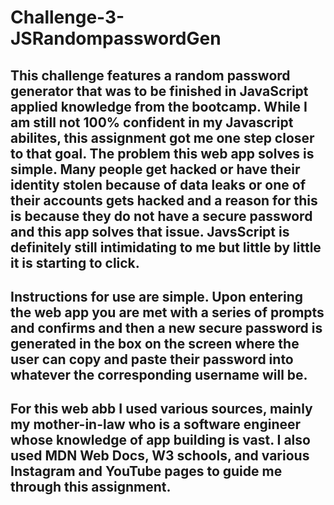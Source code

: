 # Challenge-3-JSRandompasswordGen
## This challenge features a random password generator that was to be finished in JavaScript applied knowledge from the bootcamp. While I am still not 100% confident in my Javascript abilites, this assignment got me one step closer to that goal. The problem this web app solves is simple. Many people get hacked or have their identity stolen because of data leaks or one of their accounts gets hacked and a reason for this is because they do not have a secure password and this app solves that issue. JavsScript is definitely still intimidating to me but little by little it is starting to click.

## Instructions for use are simple. Upon entering the web app you are met with a series of prompts and confirms and then a new secure password is generated in the box on the screen where the user can copy and paste their password into whatever the corresponding username will be.

## For this web abb I used various sources, mainly my mother-in-law who is a software engineer whose knowledge of app building is vast. I also used MDN Web Docs, W3 schools, and various Instagram and YouTube pages to guide me through this assignment.